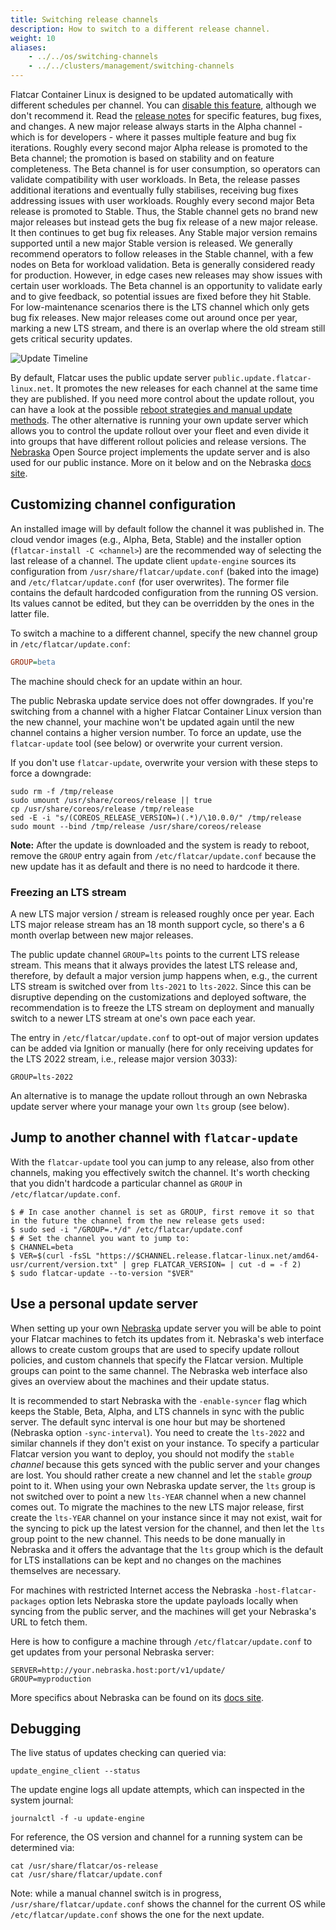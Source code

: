 ```yaml
---
title: Switching release channels
description: How to switch to a different release channel.
weight: 10
aliases:
    - ../../os/switching-channels
    - ../../clusters/management/switching-channels
---
```


Flatcar Container Linux is designed to be updated automatically with different schedules per channel. You can [disable this feature](update-strategies), although we don't recommend it.
Read the [release notes](https://flatcar-linux.org/releases) for specific features, bug fixes, and changes.
A new major release always starts in the Alpha channel - which is for developers - where it passes multiple feature and bug fix iterations.
Roughly every second major Alpha release is promoted to the Beta channel; the promotion is based on stability and on feature completeness.
The Beta channel is for user consumption, so operators can validate compatibility with user workloads.
In Beta, the release passes additional iterations and eventually fully stabilises, receiving bug fixes addressing issues with user workloads.
Roughly every second major Beta release is promoted to Stable.
Thus, the Stable channel gets no brand new major releases but instead gets the bug fix release of a new major release. It then continues to get bug fix releases.
Any Stable major version remains supported until a new major Stable version is released.
We generally recommend operators to follow releases in the Stable channel, with a few nodes on Beta for workload validation.
Beta is generally considered ready for production.
However, in edge cases new releases may show issues with certain user workloads.
The Beta channel is an opportunity to validate early and to give feedback, so potential issues are fixed before they hit Stable.
For low-maintenance scenarios there is the LTS channel which only gets bug fix releases.
New major releases come out around once per year, marking a new LTS stream, and there is an overlap where the old stream still gets critical security updates.

![Update Timeline](../../img/update-timeline.png)

By default, Flatcar uses the public update server `public.update.flatcar-linux.net`.
It promotes the new releases for each channel at the same time they are published.
If you need more control about the update rollout, you can have a look at the possible [reboot strategies and manual update methods](update-strategies).
The other alternative is running your own update server which allows you to control the update rollout over your fleet and even divide it into groups that have different rollout policies and release versions.
The [Nebraska][nebraska] Open Source project implements the update server and is also used for our public instance.
More on it below and on the Nebraska [docs site][nebraska-docs].

## Customizing channel configuration

An installed image will by default follow the channel it was published in.
The cloud vendor images (e.g., Alpha, Beta, Stable) and the installer option (`flatcar-install -C <channel>`) are the recommended way of selecting the last release of a channel.
The update client `update-engine` sources its configuration from `/usr/share/flatcar/update.conf` (baked into the image) and `/etc/flatcar/update.conf` (for user overwrites).
The former file contains the default hardcoded configuration from the running OS version. Its values cannot be edited, but they can be overridden by the ones in the latter file.

To switch a machine to a different channel, specify the new channel group in `/etc/flatcar/update.conf`:

```ini
GROUP=beta
```

The machine should check for an update within an hour.

The public Nebraska update service does not offer downgrades.
If you're switching from a channel with a higher Flatcar Container Linux version than the new channel, your machine won't be updated again until the new channel contains a higher version number.
To force an update, use the `flatcar-update` tool (see below) or overwrite your current version.

If you don't use `flatcar-update`, overwrite your version with these steps to force a downgrade:

```shell
sudo rm -f /tmp/release
sudo umount /usr/share/coreos/release || true
cp /usr/share/coreos/release /tmp/release
sed -E -i "s/(COREOS_RELEASE_VERSION=)(.*)/\10.0.0/" /tmp/release
sudo mount --bind /tmp/release /usr/share/coreos/release
```

**Note:** After the update is downloaded and the system is ready to reboot, remove the `GROUP` entry again from `/etc/flatcar/update.conf` because the new update has it as default and there is no need to hardcode it there.

### Freezing an LTS stream

A new LTS major version / stream is released roughly once per year.
Each LTS major release stream has an 18 month support cycle, so there's a 6 month overlap between new major releases.

The public update channel `GROUP=lts` points to the current LTS release stream.
This means that it always provides the latest LTS release and, therefore, by default a major version jump happens when, e.g., the current LTS stream is switched over from `lts-2021` to `lts-2022`.
Since this can be disruptive depending on the customizations and deployed software, the recommendation is to freeze the LTS stream on deployment and manually switch to a newer LTS stream at one's own pace each year.

The entry in `/etc/flatcar/update.conf` to opt-out of major version updates can be added via Ignition or manually (here for only receiving updates for the LTS 2022 stream, i.e., release major version 3033):

```
GROUP=lts-2022
```

An alternative is to manage the update rollout through an own Nebraska update server where your manage your own `lts` group (see below).

## Jump to another channel with `flatcar-update`

With the `flatcar-update` tool you can jump to any release, also from other channels, making you effectively switch the channel. It's worth checking that you didn't hardcode a particular channel as `GROUP` in `/etc/flatcar/update.conf`.

```shell
$ # In case another channel is set as GROUP, first remove it so that in the future the channel from the new release gets used:
$ sudo sed -i "/GROUP=.*/d" /etc/flatcar/update.conf
$ # Set the channel you want to jump to:
$ CHANNEL=beta
$ VER=$(curl -fsSL "https://$CHANNEL.release.flatcar-linux.net/amd64-usr/current/version.txt" | grep FLATCAR_VERSION= | cut -d = -f 2)
$ sudo flatcar-update --to-version "$VER"
```

## Use a personal update server

When setting up your own [Nebraska][nebraska] update server you will be able to point your Flatcar machines to fetch its updates from it.
Nebraska's web interface allows to create custom groups that are used to specify update rollout policies, and custom channels that specify the Flatcar version.
Multiple groups can point to the same channel. The Nebraska web interface also gives an overview about the machines and their update status.

It is recommended to start Nebraska with the `-enable-syncer` flag which keeps the Stable, Beta, Alpha, and LTS channels in sync with the public server.
The default sync interval is one hour but may be shortened (Nebraska option `-sync-interval`). You need to create the `lts-2022` and similar channels if they don't exist on your instance.
To specify a particular Flatcar version you want to deploy, you should not modify the `stable` *channel* because this gets synced with the public server and your changes are lost.
You should rather create a new channel and let the `stable` *group* point to it.
When using your own Nebraska update server, the `lts` group is not switched over to point a new `lts-YEAR` channel when a new channel comes out.
To migrate the machines to the new LTS major release, first create the `lts-YEAR` channel on your instance since it may not exist, wait for the syncing to pick up the latest version for the channel, and then let the `lts` group point to the new channel.
This needs to be done manually in Nebraska and it offers the advantage that the `lts` group which is the default for LTS installations can be kept and no changes on the machines themselves are necessary.

For machines with restricted Internet access the Nebraska `-host-flatcar-packages` option lets Nebraska store the update payloads locally when syncing from the public server, and the machines will get your Nebraska's URL to fetch them.

Here is how to configure a machine through `/etc/flatcar/update.conf` to get updates from your personal Nebraska server:

```
SERVER=http://your.nebraska.host:port/v1/update/
GROUP=myproduction
```

More specifics about Nebraska can be found on its [docs site][nebraska-docs].


## Debugging

The live status of updates checking can queried via:

```shell
update_engine_client --status
```

The update engine logs all update attempts, which can inspected in the system journal:

```shell
journalctl -f -u update-engine
```

For reference, the OS version and channel for a running system can be determined via:

```shell
cat /usr/share/flatcar/os-release
cat /usr/share/flatcar/update.conf
```

Note: while a manual channel switch is in progress, `/usr/share/flatcar/update.conf` shows the channel for the current OS while `/etc/flatcar/update.conf` shows the one for the next update.

[nebraska]: https://github.com/flatcar/nebraska/
[nebraska-docs]: https://flatcar.org/docs/latest/nebraska/
